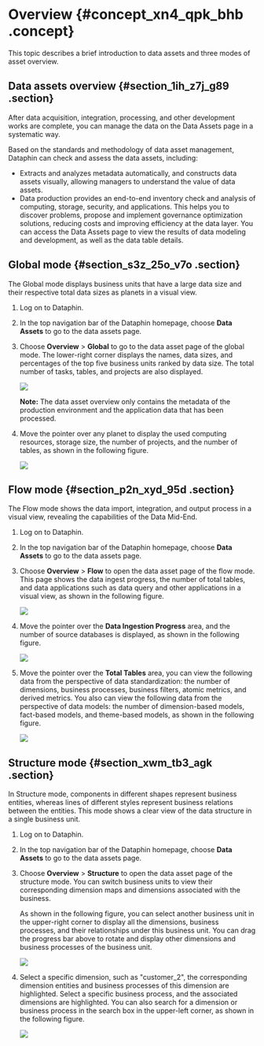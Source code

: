 # Overview {#concept_xn4_qpk_bhb .concept}

This topic describes a brief introduction to data assets and three modes of asset overview.

## Data assets overview {#section_1ih_z7j_g89 .section}

After data acquisition, integration, processing, and other development works are complete, you can manage the data on the Data Assets page in a systematic way.

Based on the standards and methodology of data asset management, Dataphin can check and assess the data assets, including:

-   Extracts and analyzes metadata automatically, and constructs data assets visually, allowing managers to understand the value of data assets.
-   Data production provides an end-to-end inventory check and analysis of computing, storage, security, and applications. This helps you to discover problems, propose and implement governance optimization solutions, reducing costs and improving efficiency at the data layer. You can access the Data Assets page to view the results of data modeling and development, as well as the data table details.

## Global mode {#section_s3z_25o_v7o .section}

The Global mode displays business units that have a large data size and their respective total data sizes as planets in a visual view.

1.  Log on to Dataphin.
2.  In the top navigation bar of the Dataphin homepage, choose **Data Assets** to go to the data assets page.
3.  Choose **Overview** \> **Global** to go to the data asset page of the global mode. The lower-right corner displays the names, data sizes, and percentages of the top five business units ranked by data size. The total number of tasks, tables, and projects are also displayed.

    ![](http://static-aliyun-doc.oss-cn-hangzhou.aliyuncs.com/assets/img/136672/156231452840660_en-US.png)

    **Note:** The data asset overview only contains the metadata of the production environment and the application data that has been processed.

4.  Move the pointer over any planet to display the used computing resources, storage size, the number of projects, and the number of tables, as shown in the following figure.

    ![](http://static-aliyun-doc.oss-cn-hangzhou.aliyuncs.com/assets/img/136672/156231452840661_en-US.png)


## Flow mode {#section_p2n_xyd_95d .section}

The Flow mode shows the data import, integration, and output process in a visual view, revealing the capabilities of the Data Mid-End.

1.  Log on to Dataphin.
2.  In the top navigation bar of the Dataphin homepage, choose **Data Assets** to go to the data assets page.
3.  Choose **Overview** \> **Flow** to open the data asset page of the flow mode. This page shows the data ingest progress, the number of total tables, and data applications such as data query and other applications in a visual view, as shown in the following figure.

    ![](http://static-aliyun-doc.oss-cn-hangzhou.aliyuncs.com/assets/img/136673/156231452840663_en-US.png)

4.  Move the pointer over the **Data Ingestion Progress** area, and the number of source databases is displayed, as shown in the following figure.

    ![](http://static-aliyun-doc.oss-cn-hangzhou.aliyuncs.com/assets/img/136673/156231452940664_en-US.png)

5.  Move the pointer over the **Total Tables** area, you can view the following data from the perspective of data standardization: the number of dimensions, business processes, business filters, atomic metrics, and derived metrics. You also can view the following data from the perspective of data models: the number of dimension-based models, fact-based models, and theme-based models, as shown in the following figure.

    ![](http://static-aliyun-doc.oss-cn-hangzhou.aliyuncs.com/assets/img/136673/156231452940665_en-US.png)


## Structure mode {#section_xwm_tb3_agk .section}

In Structure mode, components in different shapes represent business entities, whereas lines of different styles represent business relations between the entities. This mode shows a clear view of the data structure in a single business unit.

1.  Log on to Dataphin.
2.  In the top navigation bar of the Dataphin homepage, choose **Data Assets** to go to the data assets page.
3.  Choose **Overview** \> **Structure** to open the data asset page of the structure mode. You can switch business units to view their corresponding dimension maps and dimensions associated with the business.

    As shown in the following figure, you can select another business unit in the upper-right corner to display all the dimensions, business processes, and their relationships under this business unit. You can drag the progress bar above to rotate and display other dimensions and business processes of the business unit.

    ![](http://static-aliyun-doc.oss-cn-hangzhou.aliyuncs.com/assets/img/136674/156231453040667_en-US.png)

4.  Select a specific dimension, such as "customer\_2", the corresponding dimension entities and business processes of this dimension are highlighted. Select a specific business process, and the associated dimensions are highlighted. You can also search for a dimension or business process in the search box in the upper-left corner, as shown in the following figure.

    ![](http://static-aliyun-doc.oss-cn-hangzhou.aliyuncs.com/assets/img/136674/156231453040668_en-US.png)


